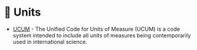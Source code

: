 # 📏 Units

* [UCUM](ucum\_units\_of\_measure.csv) - The Unified Code for Units of Measure (UCUM) is a code system intended to include all units of measures being contemporarily used in international science.
